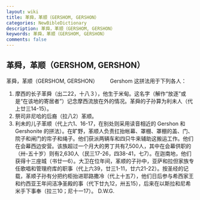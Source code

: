 ```yaml
---
layout: wiki
title: 革舜，革顺（GERSHOM, GERSHON）
categories: NewBibleDictionary
description: 革舜，革顺（GERSHOM, GERSHON）
keywords: 革舜，革顺（GERSHOM, GERSHON）
comments: false
---
```


## 革舜，革顺（GERSHOM, GERSHON）



革舜，革顺（GERSHOM, GERSHON）
　　Gershom 这拼法用于下列各人：
1. 摩西的长子革舜（出二22，十八３），他生于米甸。这名字（解作“放逐”或是“在该地的寄居者”）记念摩西流放在外的情况。革舜的子孙算为利未人（代上廿三14-15）。
2. 祭司非尼哈的后裔（拉八2）革顺。
3. 利未的儿子革顺（代上六1、16-17，在别处则采用读音相近的 Gershon 和 Gershonite 的拼法）。在旷野，革顺人负责扛抬帐幕、罩棚、罩棚的盖、门、院子和闸门的帘子和绳子。他们获派两辆车和四只牛来辅助这搬运工作。他们在会幕西边安营。该族超过一个月大的男丁共有7,500人，其中在会幕供职的（卅-五十岁）则有2,630人（民三17-26，四38-41，七7）。在迦南地，他们获得十三座城（书廿一6）。大卫在位年间，革顺的子孙中，亚萨和拉但家族专任歌唱和管理府库的职事（代上六39，廿三1-11，廿六21-22）。按圣经的记载，革顺子孙有分把约柜抬进耶路撒冷（代上十五7），他们日后参与希西家王和约西亚王年间洁净圣殿的事（代下廿九12，卅五15），后来在以斯拉和尼希米手下事奉（拉三10；尼十一17）。
D.W.G.




